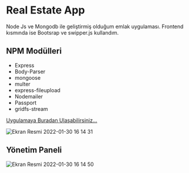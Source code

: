 
<h1>Real Estate App</h1>

Node Js ve Mongodb ile geliştirmiş olduğum emlak uygulaması. Frontend kısmında ise Bootsrap ve swipper.js kullandım.

<h2>NPM Modülleri</h2>
<ul>
  <li>Express</li>
  <li>Body-Parser</li>
  <li>mongoose</li>
  <li>multer</li>
  <li>express-fileupload</li>
  <li>Nodemailer</li>
  <li>Passport</li>
  <li>gridfs-stream</li>

</ul>

<a href="https://emlak-uygulamasi.herokuapp.com/">Uygulamaya Buradan Ulaşabilirsiniz...</a>


![Ekran Resmi 2022-01-30 16 14 31](https://user-images.githubusercontent.com/47924611/151701242-dbda0589-961c-4b2f-899d-a0a96a1b25f0.png)

<h2>Yönetim Paneli</h2>

![Ekran Resmi 2022-01-30 16 14 50](https://user-images.githubusercontent.com/47924611/151701265-9023ee30-4974-4f6c-8f45-e883652bab7c.png)
